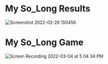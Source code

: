# My So_Long Results
![Screenshot 2022-02-26 150456](https://user-images.githubusercontent.com/58959408/155829161-eabdafe4-94e1-4aa1-be6c-6a54b9be8f2c.png)

# My So_Long Game

![Screen Recording 2022-03-04 at 5 04 34 PM](https://user-images.githubusercontent.com/58959408/156712665-5df19821-bedb-4ae0-933d-a7efc3f852fc.gif)
